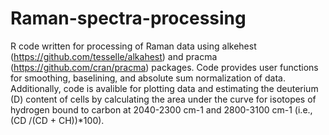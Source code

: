 # Raman-spectra-processing
R code written for processing of Raman data using alkehest (https://github.com/tesselle/alkahest) and pracma (https://github.com/cran/pracma) packages. Code provides user functions for smoothing, baselining, and absolute sum normalization of data. Additionally, code is avalible for plotting data and estimating the deuterium (D) content of cells by calculating the area under the curve for isotopes of hydrogen bound to carbon at 2040-2300 cm-1 and 2800-3100 cm-1 (i.e., (CD /(CD + CH))*100).
